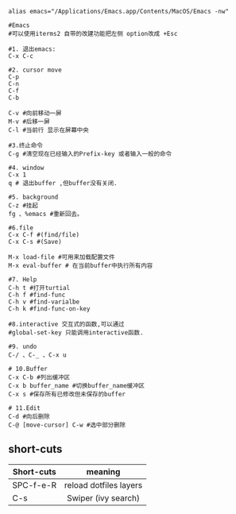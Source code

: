 ```shell
alias emacs="/Applications/Emacs.app/Contents/MacOS/Emacs -nw"

#Emacs
#可以使用iterms2 自带的改建功能把左侧 option改成 +Esc

#1. 退出emacs:
C-x C-c

#2. cursor move
C-p
C-n
C-f
C-b

C-v #向前移动一屏
M-v #后移一屏
C-l #当前行 显示在屏幕中央

#3.终止命令
C-g #清空现在已经输入的Prefix-key 或者输入一般的命令

#4. window
C-x 1
q # 退出buffer ,但buffer没有关闭.

#5. background
C-z #挂起
fg 、%emacs #重新回去。

#6.file
C-x C-f #(find/file)
C-x C-s #(Save)

M-x load-file #可用来加载配置文件
M-x eval-buffer # 在当前buffer中执行所有内容

#7. Help
C-h t #打开turtial
C-h f #find-func
C-h v #find-varialbe
C-h k #find-func-on-key

#8.interactive 交互式的函数,可以通过
#global-set-key 只能调用interactive函数.

#9. undo
C-/ 、C-_ 、C-x u

# 10.Buffer
C-x C-b #列出缓冲区
C-x b buffer_name #切换buffer_name缓冲区
C-x s #保存所有已修改但未保存的buffer

# 11.Edit
C-d #向后删除
C-@ [move-cursor] C-w #选中部分删除

```

## short-cuts

| Short-cuts    |       meaning       |
| ------------- |:-------------------:|
| SPC-f-e-R     | reload dotfiles layers |
| C-s           | Swiper (ivy search) |
